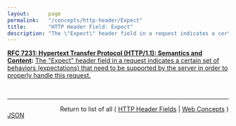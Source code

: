 ```yaml
---
layout:      page
permalink:   "/concepts/http-header/Expect"
title:       "HTTP Header Field: Expect"
description: "The \"Expect\" header field in a request indicates a certain set of behaviors (expectations) that need to be supported by the server in order to properly handle this request."
---
```


**[RFC 7231: Hypertext Transfer Protocol (HTTP/1.1): Semantics and Content](/specs/IETF/RFC/7231 "The Hypertext Transfer Protocol (HTTP) is an application-level protocol for distributed, collaborative, hypertext information systems. This document defines the semantics of HTTP/1.1 messages as expressed by request methods, request header fields, response status codes, and response header fields, along with the payload of messages (metadata and body content) and mechanisms for content negotiation."):** [The "Expect" header field in a request indicates a certain set of behaviors (expectations) that need to be supported by the server in order to properly handle this request.](http://tools.ietf.org/html/rfc7231#section-5.1.1 "Read documentation for HTTP Header Field &#34;Expect&#34;")

<br/>
<hr/>

<p style="float : left"><a href="./Expect.json" title="JSON representing this particular Web Concept value">JSON</a></p>
<p style="text-align: right">Return to list of all ( <a href="../http-headers">HTTP Header Fields</a> | <a href="../">Web Concepts</a> )</p>
